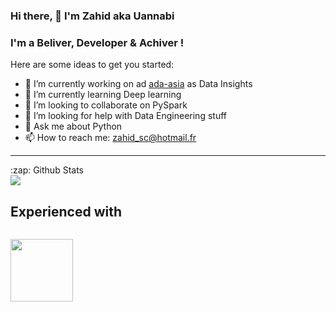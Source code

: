 ### Hi there, 👋  I'm Zahid aka Uannabi


<!-- **uannabi/uannabi** is a ✨ _special_ ✨ repository because its `README.md` (this file) appears on your GitHub profile. -->

### I'm a Beliver, Developer & Achiver !


Here are some ideas to get you started:

- 🔭 I’m currently working on ad [ada-asia](https://ada-asia.com/) as Data Insights
- 🌱 I’m currently learning Deep learning
- 👯 I’m looking to collaborate on PySpark
- 🤔 I’m looking for help with Data Engineering stuff
- 💬 Ask me about Python
- 📫 How to reach me: [zahid_sc@hotmail.fr](zahid_sc@hotmail.fr)
<!-- - 😄 Pronouns: ...
- ⚡ Fun fact: ... -->
<hr>

<p align="center">
<summary>:zap: Github Stats</summary>

<img src="https://github-readme-stats.codestackr.vercel.app/api?username=uannabi&show_icons=true" />
</p>

## Experienced with 
<code> <img height="100" src="https://www.vectorlogo.zone/util/preview.html?image=/logos/python/python-icon.svg"> </code>
